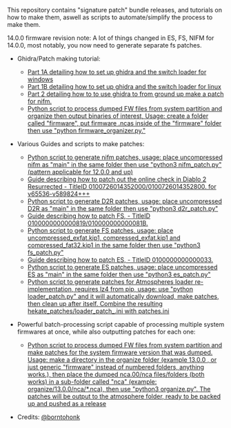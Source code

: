 This repository contains "signature patch" bundle releases, and tutorials on how to make them, aswell as scripts to automate/simplify the process to make them.

14.0.0 firmware revision note:
A lot of things changed in ES, FS, NIFM for 14.0.0, most notably, you now need to generate separate fs patches.

* Ghidra/Patch making tutorial:
  - [Part 1A detailing how to set up ghidra and the switch loader for windows](guides/Part1A-WindowsSetup.MD)
  - [Part 1B detailing how to set up ghidra and the switch loader for linux](guides/Part1B-LinuxSetup.MD)
  - [Part 2 detailing how to to use ghidra to from ground up make a patch for nifm.](guides/Part2.MD)
  - [Python script to process dumped FW files from system partition and organize then output binaries of interest, Usage: create a folder called "firmware", put firmware .ncas inside of the "firmware" folder then use "python firmware_organizer.py."](scripts/firmware_organizer.py)

* Various Guides and scripts to make patches:
  - [Python script to generate nifm patches, usage: place uncompressed nifm as "main" in the same folder then use "python3 nifm_patch.py" (pattern applicable for 12.0.0 and up)](scripts/nifm_patch.py)
  - [Guide describing how to patch out the online check in Diablo 2 Resurrected - TitleID 0100726014352000/0100726014352800. for v65536-v589824+++](guides/D2R-0100726014352800.md)
  - [Python script to generate D2R patches, usage: place uncompressed D2R as "main" in the same folder then use "python3 d2r_patch.py"](scripts/d2r_patch.py)
  - [Guide describing how to patch FS, - TitleID 0100000000000819/010000000000081B.](guides/FS-010000000000081B-0100000000000819.md)
  - [Python script to generate FS patches, usage: place uncompressed_exfat.kip1, compressed_exfat.kip1 and compressed_fat32.kip1 in the same folder then use "python3 fs_patch.py"](scripts/fs_patch.py)
  - [Guide describing how to patch ES, - TitleID 0100000000000033.](guides/ES-0100000000000033.md)
  - [Python script to generate ES patches, usage: place uncompressed ES as "main" in the same folder then use "python3 es_patch.py"](scripts/es_patch.py)
  - [Python script to generate patches for Atmospheres loader re-implementation, requires lz4 from pip, usage: use "python loader_patch.py" and it will automatically download, make patches, then clean up after itself. Combine the resulting hekate_patches/loader_patch_.ini with patches.ini](scripts/loader_patch.py)

* Powerful batch-processing script capable of processing multiple system firmwares at once, while also outputting patches for each one:
  - [Python script to process dumped FW files from system partition and make patches for the system firmware version that was dumped. Usage: make a directory in the organize folder (example 13.0.0 , or just generic "firmware" instead of numbered folders, anything works.), then place the dumped nca.00/nca files/folders (both works) in a sub-folder called "nca" (example: organize/13.0.0/nca/*.nca), then use "python3 organize.py". The patches will be output to the atmosphere folder, ready to be packed up and pushed as a release](organize/organize.py)

* Credits: [@borntohonk](https://github.com/borntohonk)
